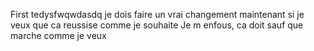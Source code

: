 First tedysfwqwdasdq
je dois faire un vrai changement maintenant si je veux que ca reussise comme je souhaite
Je m enfous, ca doit sauf que marche comme je veux
